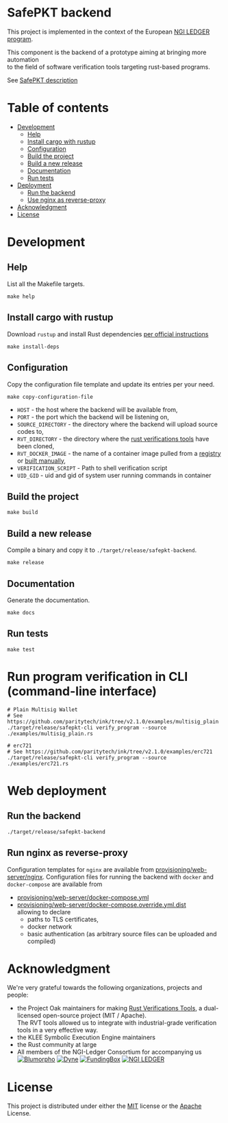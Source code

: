 # SafePKT backend

This project is implemented in the context of the European [NGI LEDGER program](https://ledger-3rd-open-call.fundingbox.com/).

This component is the backend of a prototype aiming at bringing more automation  
to the field of software verification tools targeting rust-based programs.

See [SafePKT description](https://ledgerproject.github.io/home/#/teams/SafePKT)

# Table of contents

 - [Development](#development)
   - [Help](#help)
   - [Install cargo with rustup](#install-cargo-with-rustup)
   - [Configuration](#configuration)
   - [Build the project](#build-the-project)
   - [Build a new release](#build-a-new-release)
   - [Documentation](#documentation)
   - [Run tests](#run-tests)
 - [Deployment](#deployment)
   - [Run the backend](#run-the-backend)
   - [Use nginx as reverse-proxy](#run-nginx-as-reverse-proxy)
 - [Acknowledgment](#acknowledgment)
 - [License](#license)

# Development

## Help

List all the Makefile targets.

```shell
make help
```

## Install cargo with rustup

Download `rustup` and install Rust dependencies [per official instructions](https://rustup.rs/)

```shell
make install-deps
```

## Configuration

Copy the configuration file template and update its entries per your need.

```shell
make copy-configuration-file
```

- `HOST` - the host where the backend will be available from,
- `PORT` - the port which the backend will be listening on,
- `SOURCE_DIRECTORY` - the directory where the backend will upload source codes to,
- `RVT_DIRECTORY` - the directory where the [rust verifications tools](https://github.com/project-oak/rust-verification-tools) have been cloned,
- `RVT_DOCKER_IMAGE` - the name of a container image pulled from a [registry](https://hub.docker.com/repository/docker/thierrymarianne/contrib-rvt_r2ct-llvm-11) or [built manually](https://project-oak.github.io/rust-verification-tools/about.html),
- `VERIFICATION_SCRIPT` - Path to shell verification script
- `UID_GID` - uid and gid of system user running commands in container

## Build the project

```shell
make build
```

## Build a new release

Compile a binary and copy it to `./target/release/safepkt-backend`.

```shell
make release
```

## Documentation

Generate the documentation.

```shell
make docs
```

## Run tests

```shell
make test
```

# Run program verification in CLI (command-line interface)

```shell
# Plain Multisig Wallet  
# See https://github.com/paritytech/ink/tree/v2.1.0/examples/multisig_plain
./target/release/safepkt-cli verify_program --source ./examples/multisig_plain.rs

# erc721
# See https://github.com/paritytech/ink/tree/v2.1.0/examples/erc721
./target/release/safepkt-cli verify_program --source ./examples/erc721.rs
```

# Web deployment

## Run the backend

```shell
./target/release/safepkt-backend
```


## Run nginx as reverse-proxy

Configuration templates for `nginx` are available from [provisioning/web-server/nginx](../../blob/main/provisioning/web-server/nginx).
Configuration files for running the backend with `docker` and `docker-compose` are available from
 - [provisioning/web-server/docker-compose.yml](../../blob/main/provisioning/web-server/docker-compose.yml)
 - [provisioning/web-server/docker-compose.override.yml.dist](../../blob/main/provisioning/web-server/docker-compose.override.yml.dist)  
 allowing to declare 
   - paths to TLS certificates, 
   - docker network
   - basic authentication (as arbitrary source files can be uploaded and compiled)

# Acknowledgment

We're very grateful towards the following organizations, projects and people:
 - the Project Oak maintainers for making [Rust Verifications Tools](https://project-oak.github.io/rust-verification-tools/), a dual-licensed open-source project (MIT / Apache).  
 The RVT tools allowed us to integrate with industrial-grade verification tools in a very effective way. 
 - the KLEE Symbolic Execution Engine maintainers
 - the Rust community at large
 - All members of the NGI-Ledger Consortium for accompanying us  
 [![Blumorpho](../main/img/blumorpho-logo.png?raw=true)](https://www.blumorpho.com/) [![Dyne](../main/img/dyne-logo.png?raw=true)](https://www.dyne.org/ledger/) [![FundingBox](../main/img/funding-box-logo.png?raw=true)](https://fundingbox.com/) [![NGI LEDGER](../main/img/ledger-eu-logo.png?raw=true)](https://ledger-3rd-open-call.fundingbox.com/)

# License

This project is distributed under either the [MIT](../../blob/main/LICENSE-MIT) license or the [Apache](../../blob/main/LICENSE-APACHE) License.
